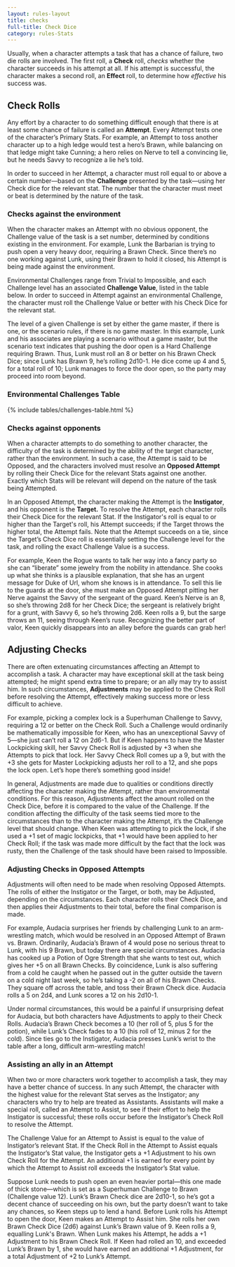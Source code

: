 ```yaml
---
layout: rules-layout
title: checks
full-title: Check Dice
category: rules-Stats
---
```


Usually, when a character attempts a task that has a chance of failure, two die rolls are involved. The first roll, a **Check** roll, _checks_ whether the character succeeds in his attempt at all. If his attempt is successful, the character makes a second roll, an **Effect** roll, to determine how _effective_ his success was.

## Check Rolls
Any effort by a character to do something difficult enough that there is at least some chance of failure is called an **Attempt**. Every Attempt tests one of the character’s Primary Stats. For example, an Attempt to toss another character up to a high ledge would test a hero’s Brawn, while balancing on that ledge might take Cunning; a hero relies on Nerve to tell a convincing lie, but he needs Savvy to recognize a lie he’s told.

In order to succeed in her Attempt, a character must roll equal to or above a certain number&mdash;based on the **Challenge** presented by the task&mdash;using her Check dice for the relevant stat. The number that the character must meet or beat is determined by the nature of the task.

### Checks against the environment
When the character makes an Attempt with no obvious opponent, the Challenge value of the task is a set number, determined by conditions existing in the environment. For example, Lunk the Barbarian is trying to push open a very heavy door, requiring a Brawn Check. Since there’s no one working against Lunk, using their Brawn to hold it closed, his Attempt is being made against the environment.

Environmental Challenges range from Trivial to Impossible, and each Challenge level has an associated **Challenge Value**, listed in the table below. In order to succeed in Attempt against an environmental Challenge, the character must roll the Challenge Value or better with his Check Dice for the relevant stat.

The level of a given Challenge is set by either the game master, if there is one, or the scenario rules, if there is no game master. In this example, Lunk and his associates are playing a scenario without a game master, but the scenario text indicates that pushing the door open is a Hard Challenge requiring Brawn. Thus, Lunk must roll an 8 or better on his Brawn Check Dice; since Lunk has Brawn 9, he’s rolling 2d10-1. He dice come up 4 and 5, for a total roll of 10; Lunk manages to force the door open, so the party may proceed into room beyond.

### Environmental Challenges Table
{% include tables/challenges-table.html %}

### Checks against opponents
When a character attempts to do something to another character, the difficulty of the task is determined by the ability of the target character, rather than the environment. In such a case, the Attempt is said to be Opposed, and the characters involved must resolve an **Opposed Attempt** by rolling their Check Dice for the relevant Stats against one another. Exactly which Stats will be relevant will depend on the nature of the task being Attempted.

In an Opposed Attempt, the character making the Attempt is the **Instigator**, and his opponent is the **Target.** To resolve the Attempt, each character rolls their Check Dice for the relevant Stat. If the Instigator's roll is equal to or higher than the Target's roll, his Attempt succeeds; if the Target throws the higher total, the Attempt fails. Note that the Attempt succeeds on a tie, since the Target’s Check Dice roll is essentially setting the Challenge level for the task, and rolling the exact Challenge Value is a success.

For example, Keen the Rogue wants to talk her way into a fancy party so she can “liberate” some jewelry from the nobility in attendance. She cooks up what she thinks is a plausible explanation, that she has an urgent message for Duke of Url, whom she knows is in attendance. To sell this lie to the guards at the door, she must make an Opposed Attempt pitting her Nerve against the Savvy of the sergeant of the guard. Keen’s Nerve is an 8, so she’s throwing 2d8 for her Check Dice; the sergeant is relatively bright for a grunt, with Savvy 6, so he’s throwing 2d6. Keen rolls a 9, but the sarge throws an 11, seeing through Keen’s ruse. Recognizing the better part of valor, Keen quickly disappears into an alley before the guards can grab her!

## Adjusting Checks
There are often extenuating circumstances affecting an Attempt to accomplish a task. A character may have exceptional skill at the task being attempted; he might spend extra time to prepare; or an ally may try to assist him. In such circumstances, **Adjustments** may be applied to the Check Roll before resolving the Attempt, effectively making success more or less difficult to achieve.

For example, picking a complex lock is a Superhuman Challenge to Savvy, requiring a 12 or better on the Check Roll. Such a Challenge would ordinarily be mathematically impossible for Keen, who has an unexceptional Savvy of 5—she just can’t roll a 12 on 2d6-1. But if Keen happens to have the Master Lockpicking skill, her Savvy Check Roll is adjusted by +3 when she Attempts to pick that lock. Her Savvy Check Roll comes up a 9, but with the +3 she gets for Master Lockpicking adjusts her roll to a 12, and she pops the lock open. Let’s hope there’s something good inside!

In general, Adjustments are made due to qualities or conditions directly affecting the character making the Attempt, rather than environmental conditions. For this reason, Adjustments affect the amount rolled on the Check Dice, before it is compared to the value of the Challenge. If the condition affecting the difficulty of the task seems tied more to the circumstances than to the character making the Attempt, it’s the Challenge level that should change. When Keen was attempting to pick the lock, if she used a +1 set of magic lockpicks, that +1 would have been applied to her Check Roll; if the task was made more difficult by the fact that the lock was rusty, then the Challenge of the task should have been raised to Impossible.

### Adjusting Checks in Opposed Attempts
Adjustments will often need to be made when resolving Opposed Attempts. The rolls of either the Instigator or the Target, or both, may be Adjusted, depending on the circumstances. Each character rolls their Check Dice, and then applies their Adjustments to their total, before the final comparison is made.

For example, Audacia surprises her friends by challenging Lunk to an arm-wrestling match, which would be resolved in an Opposed Attempt of Brawn vs. Brawn. Ordinarily, Audacia’s Brawn of 4 would pose no serious threat to Lunk, with his 9 Brawn, but today there are special circumstances. Audacia has cooked up a Potion of Ogre Strength that she wants to test out, which gives her +5 on all Brawn Checks. By coincidence, Lunk is also suffering from a cold he caught when he passed out in the gutter outside the tavern on a cold night last week, so he’s taking a -2 on all of his Brawn Checks. They square off across the table, and toss their Brawn Check dice. Audacia rolls a 5 on 2d4, and Lunk scores a 12 on his 2d10-1.

Under normal circumstances, this would be a painful if unsurprising defeat for Audacia, but both characters have Adjustments to apply to their Check Rolls. Audacia’s Brawn Check becomes a 10 (her roll of 5, plus 5 for the potion), while Lunk’s Check fades to a 10 (his roll of 12, minus 2 for the cold). Since ties go to the Instigator, Audacia presses Lunk’s wrist to the table after a long, difficult arm-wrestling match!

### Assisting an ally in an Attempt
When two or more characters work together to accomplish a task, they may have a better chance of success. In any such Attempt, the character with the highest value for the relevant Stat serves as the Instigator; any characters who try to help are treated as Assistants. Assistants will make a special roll, called an Attempt to Assist, to see if their effort to help the Instigator is successful; these rolls occur before the Instigator’s Check Roll to resolve the Attempt.

The Challenge Value for an Attempt to Assist is equal to the value of Instigator’s relevant Stat. If the Check Roll in the Attempt to Assist equals the Instigator’s Stat value, the Instigator gets a +1 Adjustment to his own Check Roll for the Attempt. An additional +1 is earned for every point by which the Attempt to Assist roll exceeds the Instigator’s Stat value.

Suppose Lunk needs to push open an even heavier portal—this one made of thick stone—which is set as a Superhuman Challenge to Brawn (Challenge value 12). Lunk’s Brawn Check dice are 2d10-1, so he’s got a decent chance of succeeding on his own, but the party doesn’t want to take any chances, so Keen steps up to lend a hand. Before Lunk rolls his Attempt to open the door, Keen makes an Attempt to Assist him. She rolls her own Brawn Check Dice (2d6) against Lunk’s Brawn value of 9. Keen rolls a 9, equalling Lunk's Brawn. When Lunk makes his Attempt, he adds a +1 Adjustment to his Brawn Check Roll. If Keen had rolled an 10, and exceeded Lunk’s Brawn by 1, she would have earned an additional +1 Adjustment, for a total Adjustment of +2 to Lunk’s Attempt.
